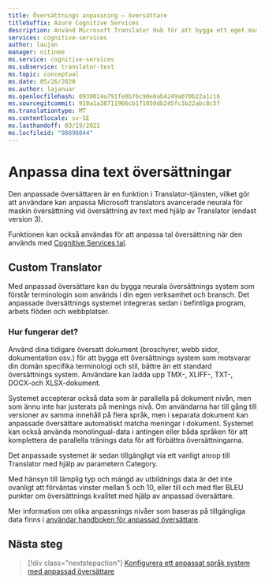 ```yaml
---
title: Översättnings anpassning – översättare
titleSuffix: Azure Cognitive Services
description: Använd Microsoft Translator Hub för att bygga ett eget maskin översättnings system med önskad terminologi och stil.
services: cognitive-services
author: laujan
manager: nitinme
ms.service: cognitive-services
ms.subservice: translator-text
ms.topic: conceptual
ms.date: 05/26/2020
ms.author: lajanuar
ms.openlocfilehash: 0930024a791fe8b76c90e8ab4249a070b22a1c16
ms.sourcegitcommit: 910a1a38711966cb171050db245fc3b22abc8c5f
ms.translationtype: MT
ms.contentlocale: sv-SE
ms.lasthandoff: 03/19/2021
ms.locfileid: "98898044"
---
```

# <a name="customize-your-text-translations"></a>Anpassa dina text översättningar

Den anpassade översättaren är en funktion i Translator-tjänsten, vilket gör att användare kan anpassa Microsoft translators avancerade neurala för maskin översättning vid översättning av text med hjälp av Translator (endast version 3).

Funktionen kan också användas för att anpassa tal översättning när den används med [Cognitive Services tal](../speech-service/index.yml).

## <a name="custom-translator"></a>Custom Translator

Med anpassad översättare kan du bygga neurala översättnings system som förstår terminologin som används i din egen verksamhet och bransch. Det anpassade översättnings systemet integreras sedan i befintliga program, arbets flöden och webbplatser.

### <a name="how-does-it-work"></a>Hur fungerar det?

Använd dina tidigare översatt dokument (broschyrer, webb sidor, dokumentation osv.) för att bygga ett översättnings system som motsvarar din domän specifika terminologi och stil, bättre än ett standard översättnings system. Användare kan ladda upp TMX-, XLIFF-, TXT-, DOCX-och XLSX-dokument.  

Systemet accepterar också data som är parallella på dokument nivån, men som ännu inte har justerats på menings nivå. Om användarna har till gång till versioner av samma innehåll på flera språk, men i separata dokument kan anpassade översättare automatiskt matcha meningar i dokument.  Systemet kan också använda monolingual-data i antingen eller båda språken för att komplettera de parallella tränings data för att förbättra översättningarna.

Det anpassade systemet är sedan tillgängligt via ett vanligt anrop till Translator med hjälp av parametern Category.

Med hänsyn till lämplig typ och mängd av utbildnings data är det inte ovanligt att förväntas vinster mellan 5 och 10, eller till och med fler BLEU punkter om översättnings kvalitet med hjälp av anpassad översättare.

Mer information om olika anpassnings nivåer som baseras på tillgängliga data finns i [användar handboken för anpassad översättare](./custom-translator/overview.md).

## <a name="next-steps"></a>Nästa steg

> [!div class="nextstepaction"]
> [Konfigurera ett anpassat språk system med anpassad översättare](./custom-translator/overview.md)
